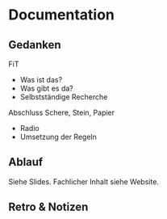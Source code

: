 # Documentation

## Gedanken

FiT
* Was ist das?
* Was gibt es da?
* Selbstständige Recherche


Abschluss Schere, Stein, Papier
* Radio
* Umsetzung der Regeln

## Ablauf

Siehe Slides.
Fachlicher Inhalt siehe Website.

## Retro & Notizen
